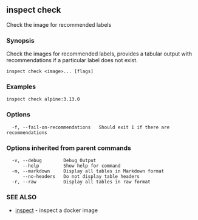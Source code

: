 ## inspect check

Check the image for recommended labels

### Synopsis

Check the images for recommended labels, provides a tabular output with recommendations if a particular label does not exist.

```
inspect check <image>... [flags]
```

### Examples

```
inspect check alpine:3.13.0
```

### Options

```
  -f, --fail-on-recommendations   Should exit 1 if there are recommendations
```

### Options inherited from parent commands

```
  -v, --debug        Debug Output
      --help         Show help for command
  -m, --markdown     Display all tables in Markdown format
      --no-headers   Do not display table headers
  -r, --raw          Display all tables in raw format
```

### SEE ALSO

* [inspect](inspect.md)	 - inspect a docker image

